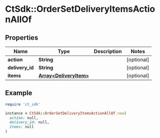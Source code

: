 # CtSdk::OrderSetDeliveryItemsActionAllOf

## Properties

| Name | Type | Description | Notes |
| ---- | ---- | ----------- | ----- |
| **action** | **String** |  | [optional] |
| **delivery_id** | **String** |  | [optional] |
| **items** | [**Array&lt;DeliveryItem&gt;**](DeliveryItem.md) |  | [optional] |

## Example

```ruby
require 'ct_sdk'

instance = CtSdk::OrderSetDeliveryItemsActionAllOf.new(
  action: null,
  delivery_id: null,
  items: null
)
```

